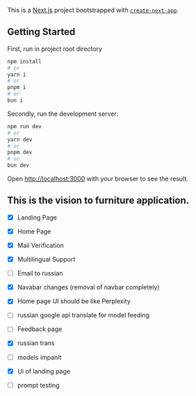 This is a [Next.js](https://nextjs.org/) project bootstrapped with [`create-next-app`](https://github.com/vercel/next.js/tree/canary/packages/create-next-app).

## Getting Started

First, run in project root directory

```bash
npm install
# or
yarn i
# or
pnpm i
# or
bun i
```

Secondly, run the development server:

```bash
npm run dev
# or
yarn dev
# or
pnpm dev
# or
bun dev
```

Open [http://localhost:3000](http://localhost:3000) with your browser to see the result.

## This is the vision to furniture application.

-   [x] Landing Page
-   [x] Home Page
-   [x] Mail Verification
-   [x] Multilingual Support

-   [ ] Email to russian
-   [x] Navabar changes (removal of navbar completely)
-   [x] Home page UI should be like Perplexity
-   [ ] russian google api translate for model feeding
-   [ ] Feedback page
-   [x] russian trans
-   [ ] models impanlt
-   [x] Ui of landing page
-   [ ] prompt testing

